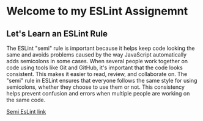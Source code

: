 # Welcome to my ESLint Assignemnt
## Let's Learn an ESLint Rule

The ESLint "semi" rule is important because it helps keep code looking the same and avoids problems caused by the way JavaScript automatically adds semicolons in some cases. When several people work together on code using tools like Git and GitHub, it's important that the code looks consistent. This makes it easier to read, review, and collaborate on. The "semi" rule in ESLint ensures that everyone follows the same style for using semicolons, whether they choose to use them or not. This consistency helps prevent confusion and errors when multiple people are working on the same code.

[Semi EsLint link](https://eslint.org/docs/latest/rules/semi)